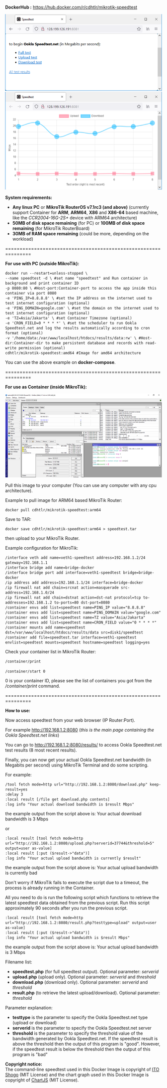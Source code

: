 <b>DockerHub :</b> https://hub.docker.com/r/cdhtlr/mikrotik-speedtest

![](https://raw.githubusercontent.com/cdhtlr/MikroTik-Speedtest/main/Lite/demo/Main%20Page.png "Homepage")
![](https://raw.githubusercontent.com/cdhtlr/MikroTik-Speedtest/main/Lite/demo/Graph.png "Ookla Speedtest.net Result Graph")

<b>System requirements:</b>
- <b>Any linux PC</b> or <b>MikroTik RouterOS v7.1rc3 (and above)</b> (currently support Container for <b>ARM</b>, <b>ARM64</b>, <b>X86</b> and <b>X86-64</b> based machine, like the <i>CCR2004-16G-2S+</i> device with ARM64 architecture)
- <b>50MB of disk space remaining</b> (for PC) or <b>100MB of disk space remaining</b> (for MikroTik RouterBoard)
- <b>30MB of RAM space remaining</b> (could be more, depending on the workload)

===============================================================

<b>For use with PC (outside MikroTik):</b>

    docker run --restart=unless-stopped \ 
    --name speedtest -d \ #set name "speedtest" and Run container in background and print container ID
    -p 8080:80 \ #Host-port:Container-port to access the app inside this container via port 8080
    -e 'PING_IP=8.8.8.8' \ #set the IP address on the internet used to test internet configuration (optional)
    -e 'PING_DOMAIN=google.com' \ #set the domain on the internet used to test internet configuration (optional)
    -e 'TZ=Asia/Jakarta' \ #set Container Timezone (optional)
    -e 'CRON_FIELD=0 * * * *' \ #set the scheduler to run Ookla Speedtest.net and log the results automatically according to cron format (optional)
    -v '/home/data:/var/www/localhost/htdocs/results/data:rw' \ #Host-dir:Container-dir to make persistent database and records with read-write permission (optional)
    cdhtlr/mikrotik-speedtest:amd64 #Image for amd64 architecture

You can use the above example on <b>docker-compose</b>.

===============================================================

<b>For use as Container (inside MikroTik):</b>

![](https://raw.githubusercontent.com/cdhtlr/MikroTik-Speedtest/main/Lite/demo/Perform_Ookla_speedtest_directly_from_MikroTik_Container.png "Perform Ookla speedtest directly from MikroTik Container")

Pull this image to your computer (You can use any computer with any cpu architecture).

Example to pull image for ARM64 based MikroTik Router:

    docker pull cdhtlr/mikrotik-speedtest:arm64

Save to TAR:

    docker save cdhtlr/mikrotik-speedtest:arm64 > speedtest.tar

then upload to your MikroTik Router.


Example configuration for MikroTik:

    /interface veth add name=veth1-speedtest address=192.168.1.2/24 gateway=192.168.1.1
    /interface bridge add name=bridge-docker
    /interface bridge port add interface=veth1-speedtest bridge=bridge-docker
    /ip address add address=192.168.1.1/24 interface=bridge-docker
    /ip firewall nat add chain=srcnat action=masquerade src-address=192.168.1.0/24
    /ip firewall nat add chain=dstnat action=dst-nat protocol=tcp to-addresses=192.168.1.2 to-ports=80 dst-port=8080
    /container envs add list=speedtest name=PING_IP value="8.8.8.8"
    /container envs add list=speedtest name=PING_DOMAIN value="google.com"
    /container envs add list=speedtest name=TZ value="Asia/Jakarta"
    /container envs add list=speedtest name=CRON_FIELD value="0 * * * *"
    /container mounts add name=speedtest dst=/var/www/localhost/htdocs/results/data src=disk1/speedtest
    /container add file=speedtest.tar interface=veth1-speedtest envlist=speedtest mounts=speedtest hostname=speedtest logging=yes

Check your container list in MikroTik Router:

    /container/print

    /container/start 0

0 is your container ID, please see the list of containers you got from the <i>/container/print</i> command.

===============================================================

<b>How to use:</b>

Now access speedtest from your web browser  (IP Router:Port).

For example http://192.168.1.2:8080 (<i>this is the main page containing the Ookla Speedtest.net links</i>)

You can go to http://192.168.1.2:8080/results/ to access Ookla Speedtest.net test results (8 most recent results).

Finally, you can now get your actual Ookla Speedtest.net bandwidth (in Megabits per second) using MikroTik Terminal and do some scripting.

For example:

    /tool fetch mode=http url="http://192.168.1.2:8080/download.php" keep-result=yes
    :delay 3
    :local result [/file get download.php contents]
    :log info "Your actual download bandwidth is $result Mbps"
the example output from the script above is: Your actual download bandwidth is 3 Mbps

or

    :local result [tool fetch mode=http url="http://192.168.1.2:8080/upload.php?serverid=37744&threshold=5" output=user as-value]
    :local result [:put ($result->"data")]
    :log info "Your actual upload bandwidth is currently $result"
the example output from the script above is: Your actual upload bandwidth is currently bad

Don't worry if MikroTik fails to execute the script due to a timeout, the process is already running in the Container.

All you need to do is run the following script which functions to retrieve the latest speedtest data obtained from the previous script. Run this script approximately 90 seconds after you run the previous script.

    :local result [tool fetch mode=http url="http://192.168.1.2:8080/result.php?testtype=upload" output=user as-value]
    :local result [:put ($result->"data")]
    :log info "Your actual upload bandwidth is $result Mbps"
the example output from the script above is: Your actual upload bandwidth is 3 Mbps

Filename list:
- <b>speedtest.php</b> (for full speedtest output). Optional parameter: <i>serverid</i>
- <b>upload.php</b> (upload only). Optional parameter: <i>serverid</i> and <i>threshold</i>
- <b>download.php</b> (download only). Optional parameter: <i>serverid</i> and <i>threshold</i>
- <b>result.php</b> (to retrieve the latest upload/download). Optional parameter: <i>threshold</i>

Parameter explanation:
- <b>testtype</b> is the parameter to specify the Ookla Speedtest.net type (upload or download)
- <b>serverid</b> is the parameter to specify the Ookla Speedtest.net server
- <b>threshold</b> is the parameter to specify the threshold value of the bandwidth generated by Ookla Speedtest.net. If the speedtest result is above the threshold then the output of this program is "good". However, if the speedtest result is below the threshold then the output of this program is "bad"

<p><b>Copyright notice:</b><br>The command-line speedtest used in this Docker Image is copyright of <a href="https://github.com/showwin/speedtest-go">ITO Shogo</a> (MIT License) and the chart graph used in this Docker Image is copyright of <a href="https://github.com/chartjs/Chart.js">ChartJS</a> (MIT License).</p>
